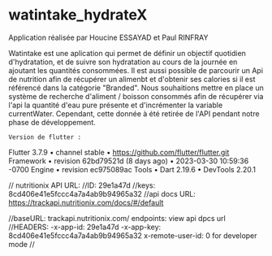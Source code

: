 # watintake_hydrateX
Application réalisée par Houcine ESSAYAD et Paul RINFRAY 


Watintake est une aplication qui permet de définir un objectif quotidien d'hydratation, et de suivre son hydratation au cours de la journée en ajoutant les quantités consommées. 
Il est aussi possible de parcourir un Api de nutrition afin de récupérer un alimenbt et d'obtenir ses calories si il est référencé dans la catégorie "Branded". 
Nous souhaitions mettre en place un système de recherche d'aliment / boisson consommés afin de récupérer via l'api la quantité d'eau pure présente et d'incrémenter la variable currentWater. Cependant, cette donnée à été retirée de l'API pendant notre phase de développement. 

    Version de flutter : 

Flutter 3.7.9 • channel stable • https://github.com/flutter/flutter.git
Framework • revision 62bd79521d (8 days ago) • 2023-03-30 10:59:36 -0700
Engine • revision ec975089ac
Tools • Dart 2.19.6 • DevTools 2.20.1



// nutritionix API URL: 
//ID: 29e1a47d 
//keys: 8cd406e41e5fccc4a7a4ab9b94965a32 
//api docs URL: https://trackapi.nutritionix.com/docs/#/default

//baseURL: trackapi.nutritionix.com/ 
    endpoints: view api dpcs url 
//HEADERS: 
    -x-app-id: 29e1a47d 
    -x-app-key: 8cd406e41e5fccc4a7a4ab9b94965a32 
    x-remote-user-id: 0 for developer mode //




